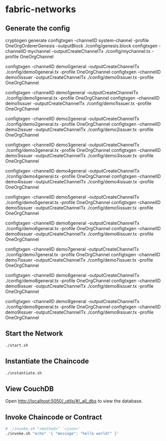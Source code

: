 # fabric-networks

## Generate the config
cryptogen generate
configtxgen -channelID system-channel -profile OneOrgOrdererGenesis -outputBlock ./config/genesis.block
configtxgen -channelID mychannel -outputCreateChannelTx ./config/mychannel.tx -profile OneOrgChannel

configtxgen -channelID demo0general -outputCreateChannelTx ./config/demo0general.tx -profile OneOrgChannel
configtxgen -channelID demo0issuer -outputCreateChannelTx ./config/demo0issuer.tx -profile OneOrgChannel

configtxgen -channelID demo1general -outputCreateChannelTx ./config/demo1general.tx -profile OneOrgChannel
configtxgen -channelID demo1issuer -outputCreateChannelTx ./config/demo1issuer.tx -profile OneOrgChannel

configtxgen -channelID demo2general -outputCreateChannelTx ./config/demo2general.tx -profile OneOrgChannel
configtxgen -channelID demo2issuer -outputCreateChannelTx ./config/demo2issuer.tx -profile OneOrgChannel

configtxgen -channelID demo3general -outputCreateChannelTx ./config/demo3general.tx -profile OneOrgChannel
configtxgen -channelID demo3issuer -outputCreateChannelTx ./config/demo3issuer.tx -profile OneOrgChannel

configtxgen -channelID demo4general -outputCreateChannelTx ./config/demo4general.tx -profile OneOrgChannel
configtxgen -channelID demo4issuer -outputCreateChannelTx ./config/demo4issuer.tx -profile OneOrgChannel

configtxgen -channelID demo5general -outputCreateChannelTx ./config/demo5general.tx -profile OneOrgChannel
configtxgen -channelID demo5issuer -outputCreateChannelTx ./config/demo5issuer.tx -profile OneOrgChannel

configtxgen -channelID demo6general -outputCreateChannelTx ./config/demo6general.tx -profile OneOrgChannel
configtxgen -channelID demo6issuer -outputCreateChannelTx ./config/demo6issuer.tx -profile OneOrgChannel

configtxgen -channelID demo7general -outputCreateChannelTx ./config/demo7general.tx -profile OneOrgChannel
configtxgen -channelID demo7issuer -outputCreateChannelTx ./config/demo7issuer.tx -profile OneOrgChannel

configtxgen -channelID demo8general -outputCreateChannelTx ./config/demo8general.tx -profile OneOrgChannel
configtxgen -channelID demo8issuer -outputCreateChannelTx ./config/demo8issuer.tx -profile OneOrgChannel

configtxgen -channelID demo9general -outputCreateChannelTx ./config/demo9general.tx -profile OneOrgChannel
configtxgen -channelID demo9issuer -outputCreateChannelTx ./config/demo9issuer.tx -profile OneOrgChannel

## Start the Network 
```bash
./start.sh
```

## Instantiate the Chaincode 
```bash
./instantiate.sh
```

## View CouchDB
Open <http://localhost:5050/_utils/#/_all_dbs> to view the database.

## Invoke Chaincode or Contract
```bash
# ./invoke.sh "<method>" '<json>'
./invoke.sh "echo" '{ "message": "hello world!" }'
```
